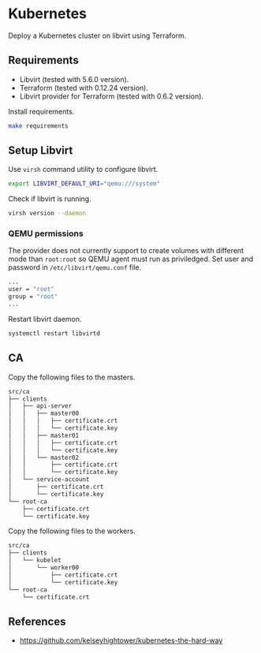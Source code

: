 # Kubernetes

Deploy a Kubernetes cluster on libvirt using Terraform.

## Requirements

- Libvirt (tested with 5.6.0 version).
- Terraform (tested with 0.12.24 version).
- Libvirt provider for Terraform (tested with 0.6.2 version).

Install requirements.

```bash
make requirements
```

## Setup Libvirt

Use `virsh` command utility to configure libvirt.

```bash
export LIBVIRT_DEFAULT_URI="qemu:///system"
```

Check if libvirt is running.

```bash
virsh version --daemon
```

### QEMU permissions

The provider does not currently support to create volumes with different mode than `root:root` so QEMU agent must run as priviledged. Set user and password in `/etc/libvirt/qemu.conf` file.

```bash
...
user = "root"
group = "root"
...
```

Restart libvirt daemon.

```bash
systemctl restart libvirtd
```

## CA

Copy the following files to the masters.

```bash
src/ca
├── clients
│   ├── api-server
│   │   ├── master00
│   │   │   ├── certificate.crt
│   │   │   └── certificate.key
│   │   ├── master01
│   │   │   ├── certificate.crt
│   │   │   └── certificate.key
│   │   └── master02
│   │       ├── certificate.crt
│   │       └── certificate.key
│   └── service-account
│       ├── certificate.crt
│       └── certificate.key
└── root-ca
    ├── certificate.crt
    └── certificate.key
```

Copy the following files to the workers.

```bash
src/ca
├── clients
│   └── kubelet
│       └── worker00
│           ├── certificate.crt
│           └── certificate.key
└── root-ca
    └── certificate.crt
```

## References

- https://github.com/kelseyhightower/kubernetes-the-hard-way